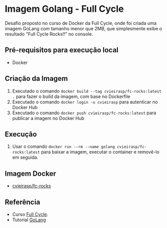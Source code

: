 # Imagem Golang - Full Cycle

Desafio proposto no curso de Docker da Full Cycle, onde foi criada uma imagem GoLang com tamanho menor que 2MB, que simplesmente exibe o resultado "Full Cycle Rocks!!" no console.

## Pré-requisitos para execução local

- Docker

## Criação da Imagem

1. Executado o comando `docker build --tag cvieirasp/fc-rocks:latest .` para fazer o build da imagem, com base no Dockerfile
2. Executado o comando `docker login -u cvieirasp` para autenticar no Docker Hub
3. Executado o comando `docker push cvieirasp/fc-rocks:latest` para publicar a imagem no Docker Hub

## Execução

1. Usar o comando `docker run --rm --name golang cvieirasp/fc-rocks:latest` para baixar a imagem, executar o container e removê-lo em seguida.

## Imagem Docker

- [cvieirasp/fc-rocks](https://hub.docker.com/r/cvieirasp/fc-rocks/tags)

## Referência

- Curso [Full Cycle](https://curso.fullcycle.com.br/curso-fullcycle/).
- Tutorial [GoLang](https://go.dev/doc/tutorial/getting-started)
